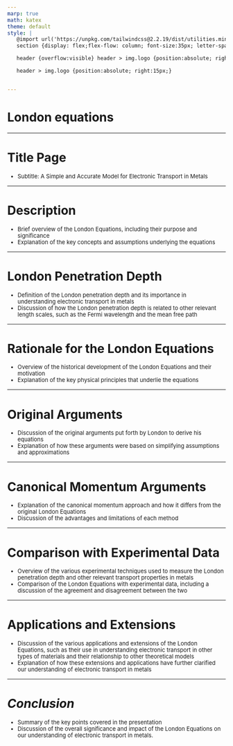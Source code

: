 ```yaml
---
marp: true
math: katex
theme: default
style: |
   @import url('https://unpkg.com/tailwindcss@2.2.19/dist/utilities.min.css');
   section {display: flex;flex-flow: column; font-size:35px; letter-spacing:1.4px;}

   header {overflow:visible} header > img.logo {position:absolute; right:15px;}

   header > img.logo {position:absolute; right:15px;}


---
```

<!-- backgroundColor: white -->
<!-- _class: lead -->

 # London equations

---
<style scoped>p,li {font-size:0.96em}</style>

 # **Title Page**
- Subtitle: A Simple and Accurate Model for Electronic Transport in Metals


---
<style scoped>p,li {font-size:0.92em}</style>

 # Description
- Brief overview of the London Equations, including their purpose and significance
- Explanation of the key concepts and assumptions underlying the equations


---
<style scoped>p,li {font-size:0.92em}</style>

 # London Penetration Depth
- Definition of the London penetration depth and its importance in understanding electronic transport in metals
- Discussion of how the London penetration depth is related to other relevant length scales, such as the Fermi wavelength and the mean free path


---
<style scoped>p,li {font-size:0.92em}</style>

 # Rationale for the London Equations
- Overview of the historical development of the London Equations and their motivation
- Explanation of the key physical principles that underlie the equations


---
<style scoped>p,li {font-size:0.92em}</style>

 # Original Arguments

- Discussion of the original arguments put forth by London to derive his equations
- Explanation of how these arguments were based on simplifying assumptions and approximations

---
<style scoped>p,li {font-size:0.92em}</style>

 # **Canonical Momentum Arguments**
- Explanation of the canonical momentum approach and how it differs from the original London Equations
- Discussion of the advantages and limitations of each method


---
<style scoped>p,li {font-size:0.92em}</style>

 # Comparison with Experimental Data

- Overview of the various experimental techniques used to measure the London penetration depth and other relevant transport properties in metals
- Comparison of the London Equations with experimental data, including a discussion of the agreement and disagreement between the two

---
<style scoped>p,li {font-size:0.92em}</style>

 # Applications and Extensions
- Discussion of the various applications and extensions of the London Equations, such as their use in understanding electronic transport in other types of materials and their relationship to other theoretical models
- Explanation of how these extensions and applications have further clarified our understanding of electronic transport in metals


---
<style scoped>p,li {font-size:0.92em}</style>

 # _Conclusion_
- Summary of the key points covered in the presentation
- Discussion of the overall significance and impact of the London Equations on our understanding of electronic transport in metals.
